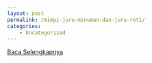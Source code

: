 ```yaml
---
layout: post
permalink: /mimpi-juru-minuman-dan-juru-roti/
categories:
    - Uncategorized
---
```


[Baca Selengkapnya](/01)